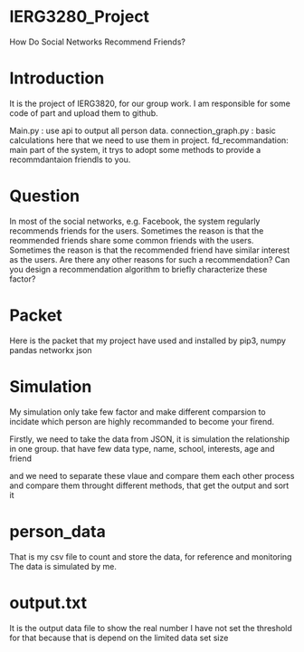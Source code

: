 # IERG3280_Project
How Do Social Networks Recommend Friends?

# Introduction
It is the project of IERG3820, for our group work.
I am responsible for some code of part and upload them to github.

Main.py :             use api to output all person data.
connection_graph.py : basic calculations here that we need to use them in project.
fd_recommandation:    main part of the system,
                      it trys to adopt some methods to provide a recommdantaion friendls to you.

# Question
In most of the social networks, 
e.g. Facebook, the system regularly recommends friends for the users. 
Sometimes the reason is that the reommended friends share some common friends with the users. 
Sometimes the reason is that the recommended friend have similar interest as the users. 
Are there any other reasons for such a recommendation? 
Can you design a recommendation algorithm to briefly characterize these factor?

# Packet
Here is the packet that my project have used and installed by pip3,
numpy
pandas
networkx
json

# Simulation 
My simulation only take few factor and make different comparsion to incidate 
which person are highly recommanded to become your firend.

Firstly, we need to take the data from JSON, it is simulation the relationship in one group.
that have few data type, name, school, interests, age and friend

and we need to separate these vlaue and compare them each other
process and compare them throught different methods, that get the output and sort it

# person_data
That is my csv file to count and store the data, for reference and monitoring 
The data is simulated by me.

# output.txt
It is the output data file to show the real number
I have not set the threshold for that because that is depend on the limited data set size
